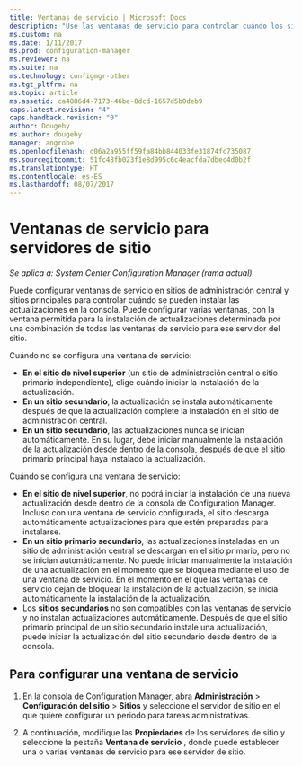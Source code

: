 ```yaml
---
title: Ventanas de servicio | Microsoft Docs
description: "Use las ventanas de servicio para controlar cuándo los sitios de System Center Configuration Manager instalan actualizaciones."
ms.custom: na
ms.date: 1/11/2017
ms.prod: configuration-manager
ms.reviewer: na
ms.suite: na
ms.technology: configmgr-other
ms.tgt_pltfrm: na
ms.topic: article
ms.assetid: ca4886d4-7173-46be-8dcd-1657d5b0deb9
caps.latest.revision: "4"
caps.handback.revision: "0"
author: Dougeby
ms.author: dougeby
manager: angrobe
ms.openlocfilehash: d06a2a955ff59fa84bb844033fe31874fc735087
ms.sourcegitcommit: 51fc48fb023f1e8d995c6c4eacfda7dbec4d0b2f
ms.translationtype: HT
ms.contentlocale: es-ES
ms.lasthandoff: 08/07/2017
---
```

#  <a name="service-windows-for-site-servers"></a>Ventanas de servicio para servidores de sitio

*Se aplica a: System Center Configuration Manager (rama actual)*

Puede configurar ventanas de servicio en sitios de administración central y sitios principales para controlar cuándo se pueden instalar las actualizaciones en la consola.  Puede configurar varias ventanas, con la ventana permitida para la instalación de actualizaciones determinada por una combinación de todas las ventanas de servicio para ese servidor del sitio.

Cuándo no se configura una ventana de servicio:
- **En el sitio de nivel superior** (un sitio de administración central o sitio primario independiente), elige cuándo iniciar la instalación de la actualización.
- **En un sitio secundario**, la actualización se instala automáticamente después de que la actualización complete la instalación en el sitio de administración central.
- **En un sitio secundario**, las actualizaciones nunca se inician automáticamente. En su lugar, debe iniciar manualmente la instalación de la actualización desde dentro de la consola, después de que el sitio primario principal haya instalado la actualización.

Cuándo se configura una ventana de servicio:
- **En el sitio de nivel superior**, no podrá iniciar la instalación de una nueva actualización desde dentro de la consola de Configuration Manager. Incluso con una ventana de servicio configurada, el sitio descarga automáticamente actualizaciones para que estén preparadas para instalarse.  
- **En un sitio primario secundario**, las actualizaciones instaladas en un sitio de administración central se descargan en el sitio primario, pero no se inician automáticamente. No puede iniciar manualmente la instalación de una actualización en el momento que se bloquea mediante el uso de una ventana de servicio. En el momento en el que las ventanas de servicio dejan de bloquear la instalación de la actualización, se inicia automáticamente la instalación de la actualización.
- Los **sitios secundarios** no son compatibles con las ventanas de servicio y no instalan actualizaciones automáticamente. Después de que el sitio primario principal de un sitio secundario instale una actualización, puede iniciar la actualización del sitio secundario desde dentro de la consola.

## <a name="to-configure-a-service-window"></a>Para configurar una ventana de servicio

1.  En la consola de Configuration Manager, abra **Administración** > **Configuración del sitio** > **Sitios** y seleccione el servidor de sitio en el que quiere configurar un periodo para tareas administrativas.  

2.  A continuación, modifique las **Propiedades** de los servidores de sitio y seleccione la pestaña **Ventana de servicio** , donde puede establecer una o varias ventanas de servicio para ese servidor de sitio.  
